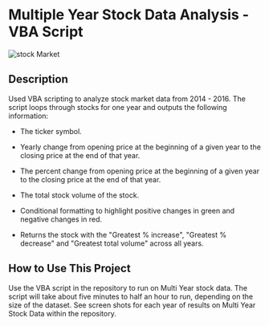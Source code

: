 # Multiple Year Stock Data Analysis - VBA Script

![stock Market](Images/Stock_Data_2016.png)

## Description
Used VBA scripting to analyze stock market data from 2014 - 2016. The script loops through stocks for one year and outputs the following information:

  * The ticker symbol.

  * Yearly change from opening price at the beginning of a given year to the closing price at the end of that year.

  * The percent change from opening price at the beginning of a given year to the closing price at the end of that year.

  * The total stock volume of the stock.

  * Conditional formatting to highlight positive changes in green and negative changes in red.

  * Returns the stock with the "Greatest % increase", "Greatest % decrease" and "Greatest total volume" across all years. 

## How to Use This Project
Use the VBA script in the repository to run on Multi Year stock data. The script will take about five minutes to half an hour to run, depending on the size of the dataset. See screen shots for each year of results on Multi Year Stock Data within the repository.

